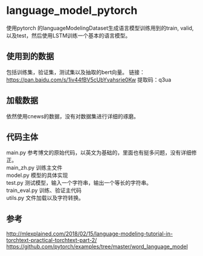 # language_model_pytorch
使用pytorch 的languageModelingDataset生成语言模型训练用到的train, valid, 以及test，然后使用LSTM训练一个基本的语言模型。

## 使用到的数据
包括训练集，验证集，测试集以及抽取的bert向量。
链接：https://pan.baidu.com/s/1iv44fBV5cUbYvahsrie0Kw 
提取码：q3ua

## 加载数据
依然使用cnews的数据，没有对数据集进行详细的琢磨。

## 代码主体
main.py 参考博文的原始代码，以英文为基础的，里面也有挺多问题，没有详细修正。  
main_zh.py 训练主文件  
model.py 模型的具体实现  
test.py 测试模型，输入一个字符串，输出一个等长的字符串。  
train_eval.py 训练、验证主代码  
utils.py 文件加载以及字符转换。  


## 参考
http://mlexplained.com/2018/02/15/language-modeling-tutorial-in-torchtext-practical-torchtext-part-2/  
https://github.com/pytorch/examples/tree/master/word_language_model
